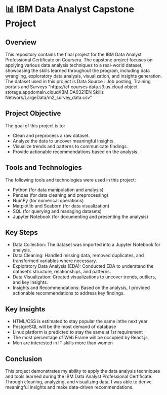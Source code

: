 # 📊 IBM Data Analyst Capstone Project

## Overview
This repository contains the final project for the IBM Data Analyst Professional Certificate on Coursera. The capstone project focuses on applying various data analysis techniques to a real-world dataset, showcasing the skills learned throughout the program, including data wrangling, exploratory data analysis, visualization, and insights generation. The dataset used in this project is Data Source : Job posting, Training portals and Surveys "https://cf courses data.s3.us.cloud object storage.appdomain.cloud/IBM DA0321EN Skills Network/LargeData/m2_survey_data.csv"

## Project Objective
The goal of this project is to:

* Clean and preprocess a raw dataset.
* Analyze the data to uncover meaningful insights.
* Visualize trends and patterns to communicate findings.
* Provide actionable recommendations based on the analysis.
## Tools and Technologies
The following tools and technologies were used in this project:

* Python (for data manipulation and analysis)
* Pandas (for data cleaning and preprocessing)
* NumPy (for numerical operations)
* Matplotlib and Seaborn (for data visualization)
* SQL (for querying and managing datasets)
* Jupyter Notebook (for documenting and presenting the analysis)

 ## Key Steps
* Data Collection: The dataset was imported into a Jupyter Notebook for analysis.
* Data Cleaning: Handled missing data, removed duplicates, and transformed variables where necessary.
* Exploratory Data Analysis (EDA): Conducted EDA to understand the dataset’s structure, relationships, and patterns.
* Data Visualization: Created visualizations to uncover trends, outliers, and key insights.
* Insights and Recommendations: Based on the analysis, I provided actionable recommendations to address key findings.

## Key Insights
* HTML/CSS is estimated to stay popular the same inthe next year
*  PostgreSQL will be the most demand of database
*   Linux platform is predicted to stay the same at 1st requirement
*   The most percentage of Web Frame will be occupied by React.js
*   Men are interested in IT skills more than women

 ## Conclusion
This project demonstrates my ability to apply the data analysis techniques and tools learned during the IBM Data Analyst Professional Certificate. Through cleaning, analyzing, and visualizing data, I was able to derive meaningful insights and make data-driven recommendations.
